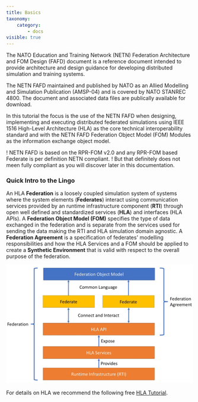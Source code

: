 ```yaml
---
title: Basics
taxonomy:
    category:
        - docs
visible: true
---
```


The NATO Education and Training Network (NETN) Federation Architecture and FOM Design (FAFD)
document is a reference document intended to provide architecture and design guidance for developing distributed simulation and training systems. 

The NETN FAFD maintained and published by NATO as an Allied Modelling and Simulation Publication (AMSP-04) and is covered by NATO STANREC 4800. The document and associated data files are publically available for download.

In this tutorial the focus is the use of the NETN FAFD when designing, implementing and executing distributed federated simulations using IEEE 1516 High-Level Architecture (HLA) as the core technical interoperability standard and with the NETN FAFD Federation Object Model (FOM) Modules as the information exchange object model. 

! NETN FAFD is based on the RPR-FOM v2.0 and any RPR-FOM based Federate is per definition NETN compliant. 
! But that definitely does not meen fully compliant as you will discover later in this documentation.

### Quick Intro to the Lingo

An HLA **Federation** is a loosely coupled simulation system of systems where the system elements (**Federates**) interact using communication services provided by an runtime infrastructure component (**RTI**) through open well defined and standardized services (**HLA**) and interfaces (HLA APIs). A **Federation Object Model (FOM)** specifies the type of data exchanged in the federation and is separate from the services used for sending the data making the RTI and HLA simulation domain agnostic. A **Federation Agreement** is a specification of federates' modelling responsibilities and how the HLA Services and a FOM should be applied to create a **Synthetic Environment** that is valid with respect to the overall purpose of the federation.

![](federation.jpg)

For details on HLA we recommend the following free [HLA Tutorial](http://www.pitchtechnologies.com/hlatutorial/).


